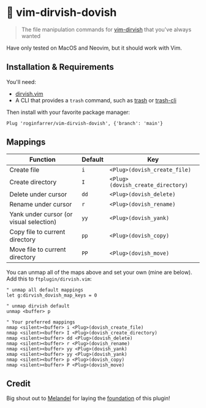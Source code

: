 # 🧰 vim-dirvish-dovish

> The file manipulation commands for [vim-dirvish][dirvish] that you've always wanted

Have only tested on MacOS and Neovim, but it should work with Vim.

## Installation & Requirements

You'll need:

* [dirvish.vim][dirvish]
* A CLI that provides a `trash` command, such as [trash](https://formulae.brew.sh/formula/trash) or [trash-cli](https://github.com/sindresorhus/trash-cli)

Then install with your favorite package manager:

```vim
Plug 'roginfarrer/vim-dirvish-dovish', {'branch': 'main'}
```

## Mappings

| Function                                | Default | Key                               |
| --------------------------------------- | ------- | --------------------------------- |
| Create file                             | `i`     | `<Plug>(dovish_create_file)`      |
| Create directory                        | `I`     | `<Plug>(dovish_create_directory)` |
| Delete under cursor                     | `dd`    | `<Plug>(dovish_delete)`           |
| Rename under cursor                     | `r`     | `<Plug>(dovish_rename)`           |
| Yank under cursor (or visual selection) | `yy`    | `<Plug>(dovish_yank)`             |
| Copy file to current directory          | `pp`    | `<Plug>(dovish_copy)`             |
| Move file to current directory          | `PP`    | `<Plug>(dovish_move)`             |

You can unmap all of the maps above and set your own (mine are below). Add this to `ftplugin/dirvish.vim`:

```vim
" unmap all default mappings
let g:dirvish_dovish_map_keys = 0

" unmap dirvish default
unmap <buffer> p

" Your preferred mappings
nmap <silent><buffer> i <Plug>(dovish_create_file)
nmap <silent><buffer> I <Plug>(dovish_create_directory)
nmap <silent><buffer> dd <Plug>(dovish_delete)
nmap <silent><buffer> r <Plug>(dovish_rename)
nmap <silent><buffer> yy <Plug>(dovish_yank)
xmap <silent><buffer> yy <Plug>(dovish_yank)
nmap <silent><buffer> p <Plug>(dovish_copy)
nmap <silent><buffer> P <Plug>(dovish_move)
```

[dirvish]: https://github.com/justinmk/vim-dirvish

## Credit

Big shout out to [Melandel](https://github.com/Melandel) for laying the [foundation](https://github.com/Melandel/desktop/blob/c323969e4bd48dda6dbceada3a7afe8bacdda0f5/setup/my_vimrc.vim#L976-L1147) of this plugin!
